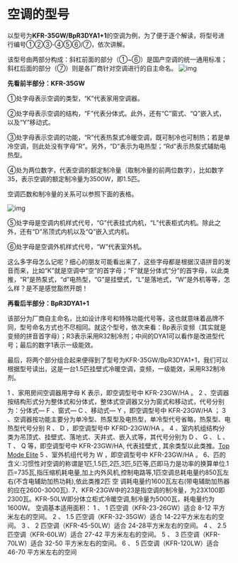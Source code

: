 # 空调的型号

 以型号为**KFR-35GW/BpR3DYA1+1**的空调为例，为了便于逐个解读，将型号进行编号①②③-④⑤⑥/⑦，依次讲解。 

 该型号由两部分构成：斜杠前面的部分（①~⑥）是国产空调的统一通用标准；斜杠后面的部分（⑦）则是各厂商针对空调进行的自主命名。
 ![img](https://raw.githubusercontent.com/shancumt/common_sense/master/air_conditioner/pictures1/1.jpg)

 **先看前半部分：KFR-35GW**

①处字母表示空调的类型，“K”代表家用空调器。

②处字母表示空调的结构，“F”代表分体式。此外，还有“C”窗式、“Q”嵌入式，以及“Y”移动式。

③处字母表示空调的功能，“R”代表热泵式冷暖空调，既可制冷也可制热；若是单冷空调，则此处没有字母“R”。另外，“D”表示为电热型；“Rd”表示热泵式辅助电热型。

④处为两位数字，代表空调的额定制冷量（取制冷量的前两位数字），比如数字35，表示空调的额定制冷量为3500W，即1.5匹。

空调匹数和制冷量的关系可以参照下面的表格。

 ![img](https://github.com/shancumt/common_sense/blob/master/air_conditioner/pictures1/2.jpg?) 

⑤处字母是空调内机样式代号，“G”代表挂式内机，“L”代表柜式内机。除此之外，还有“D”吊顶式内机以及“Q”嵌入式内机。

⑥处字母是空调外机样式代号，“W”代表室外机。

这么多字母怎么记呢？细心的朋友可能看出来了，这些字母都是根据汉语拼音的发音而来，比如“K”就是空调中“空”的首字母；“F”就是分体式“分”的首字母，以此类推，“R”是热泵式，“d”电热型，“G”是挂壁式，“L”是落地式，“W”是外机等等，怎么样？是不是感觉豁然开朗！

**再看后半部分：BpR3DYA1+1**

该部分为厂商自主命名，比如设计序号和特殊功能代号等，这也就意味着品牌不同，型号命名方式也不尽相同。就这个型号，依次来看：Bp表示变频（其实就是变频的拼音首字母）；R3表示采用R32制冷剂；中间的DYA1可以看作是改进型代号；最后的数字1表示一级能效。

最后，将两个部分组合起来便得到了型号为KFR-35GW/BpR3DYA1+1，我们可以根据型号读出，这是一台1.5匹挂壁式冷暖空调，变频，一级能效，采用R32制冷剂。







1 、家用房间空调器用字母 K 表示，即空调型号中 KFR-23GW/HA 。 
2 、空调器按结构形式分为整体式和分体式，整体式空调器又分为窗式和移动式，代号分别为：分体式— F 、窗式— C 、移动式— Y ，即空调型号中 KFR-23GW/HA ；
3 、空调器按功能主要分为单冷型、热泵型及电热型，单冷型代号省略，热泵型、电热型代号分别 R 、 D ，即空调型号中 KFRD-23GW/HA 。 
4 、室内机组结构分类为吊顶式、挂壁式、落地式、天井式、嵌入式等，其代号分别为 D 、 G 、 L 、 T 、 Q 等，即空调型号中 KFR-23GW/HA, 代表挂壁式 , 其余类型以此类推。[Top Mode Elite](https://link.zhihu.com/?target=http%3A//www.glwx.info)
5 、室外机组代号为 W ，即空调型号中 KFR-23GW/HA 。 
6、匹的含义:习惯性对空调的称谓是1匹,1.5匹,2匹,3匹,5匹等,匹即马力是功率的换算单位.1匹=735瓦,指压缩机耗电量,加上内外风机,控制电路等,1匹空调总耗电量约850瓦左右(不含电辅助加热功耗),依此类推2匹 空 调耗电量约1600瓦左右(带电辅助加热器的应在2600-3000瓦). 
7、KFR-23GW中的23是指空调的制冷量，为23X100即2300瓦。KFR-50LW即分体立柜式冷暖空调,制冷量为5000瓦，耗电量约为1600W。
空调基本适用面积： 
1 、 1 匹空调（KFR-23-26GW）适合 8-12 平方米左右的空间。 
2 、 1.5 匹空调（KFR-32-35GW）适合 14-22平方米左右的空间。 
3 、 2 匹空调（KFR-45-50LW）适合 24-28平方米左右的空间。 
4 、 2.5 匹空调（KFR-60LW）适合 27-42 平方米左右的空间。 
5 、 3 匹空调（KFR-70LW）适合 32-50 平方米左右的空间。 
6 、 5 匹空调（KFR-120LW）适合 46-70 平方米左右的空间
